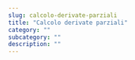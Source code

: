 ```yaml
---
slug: calcolo-derivate-parziali
title: "Calcolo derivate parziali"
category: ""
subcategory: ""
description: ""
---
```


